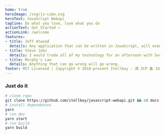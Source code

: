 ```yaml
---
home: true
heroImage: /svg/js-cube.svg
heroText: JavaScript Webapi
tagline: Do what you love, love what you do
actionText: Get Started →
actionLink: /welcome
features:
- title: Jeff Atwood
  details: Any application that can be written in JavaScript, will eventually be written in JavaScript.
- title: Steve Jobs
  details: I would trade all of my technology for an afternoon with Socrates.
- title: Murphy's Law
  details: Anything that can go wrong will go wrong.
footer: MIT Licensed | Copyright © 2018-present Itellboy - 湘 ICP 备 18020225 号
---
```


### Just do it

```bash
# clone repo
git clone https://github.com/itellboy/javascript-webapi.git && cd docs
# install dependences
yarn
# run dev
yarn start
# run build
yarn build
```